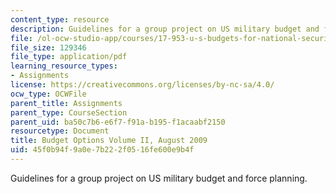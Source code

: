 ```yaml
---
content_type: resource
description: Guidelines for a group project on US military budget and force planning.
file: /ol-ocw-studio-app/courses/17-953-u-s-budgets-for-national-security-fall-2010/45f0b94f9a0e7b222f0516fe600e9b4f_MIT17_953F10_Final_Project.pdf
file_size: 129346
file_type: application/pdf
learning_resource_types:
- Assignments
license: https://creativecommons.org/licenses/by-nc-sa/4.0/
ocw_type: OCWFile
parent_title: Assignments
parent_type: CourseSection
parent_uid: ba50c7b6-e6f7-f91a-b195-f1acaabf2150
resourcetype: Document
title: Budget Options Volume II, August 2009
uid: 45f0b94f-9a0e-7b22-2f05-16fe600e9b4f
---
```

Guidelines for a group project on US military budget and force planning.